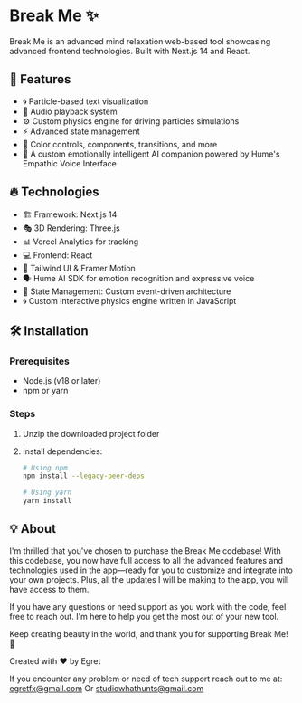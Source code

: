 # Break Me ✨

Break Me is an advanced mind relaxation web-based tool showcasing advanced frontend technologies. Built with Next.js 14 and React.

## 🚀 Features

- 🌀 Particle-based text visualization
- 🎵 Audio playback system
- ⚙ Custom physics engine for driving particles simulations
- ⚡ Advanced state management
- 🎨 Color controls, components, transitions, and more
- 🧠 A custom emotionally intelligent AI companion powered by Hume's Empathic Voice Interface

## 🔥 Technologies

- 🏗 Framework: Next.js 14
- 🎭 3D Rendering: Three.js
- 📊 Vercel Analytics for tracking
- 💻 Frontend: React
- 🎨 Tailwind UI & Framer Motion
- 🗣 Hume AI SDK for emotion recognition and expressive voice
- 🔀 State Management: Custom event-driven architecture
- 🌀 Custom interactive physics engine written in JavaScript

## 🛠 Installation

### Prerequisites
- Node.js (v18 or later)
- npm or yarn

### Steps
1. Unzip the downloaded project folder

2. Install dependencies:
   ```bash
   # Using npm
   npm install --legacy-peer-deps

   # Using yarn
   yarn install

## 💡 About

I'm thrilled that you've chosen to purchase the Break Me codebase! With this codebase, you now have full access to all the advanced features and technologies used in the app—ready for you to customize and integrate into your own projects. Plus, all the updates I will be making to the app, you will have access to them.

If you have any questions or need support as you work with the code, feel free to reach out. I'm here to help you get the most out of your new tool.

Keep creating beauty in the world, and thank you for supporting Break Me! 🙌

Created with ❤️ by Egret

If you encounter any problem or need of tech support reach out to me at: egretfx@gmail.com Or studiowhathunts@gmail.com